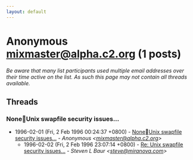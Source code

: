 ```yaml
---
layout: default
---
```


# Anonymous <mixmaster@alpha.c2.org> (1 posts)

_Be aware that many list participants used multiple email addresses over their time active on the list. As such this page may not contain all threads available._

## Threads

### NoneUnix swapfile security issues...
+ 1996-02-01 (Fri, 2 Feb 1996 00:24:37 +0800) - [NoneUnix swapfile security issues...](/archive/1996/02/11afc5e5de08844b7bb72852114165e6b9ba98f98dc2890d08a0f3141c8d5d1e) - _Anonymous \<mixmaster@alpha.c2.org\>_
  + 1996-02-02 (Fri, 2 Feb 1996 23:07:14 +0800) - [Re: Unix swapfile security issues...](/archive/1996/02/f84a8d0875e2e62542a9d72c0f2c889550ce02f5636bb71fccbcaebd307f8648) - _Steven L Baur \<steve@miranova.com\>_

